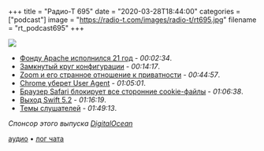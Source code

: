 +++
title = "Радио-Т 695"
date = "2020-03-28T18:44:00"
categories = ["podcast"]
image = "https://radio-t.com/images/radio-t/rt695.jpg"
filename = "rt_podcast695"
+++

![](https://radio-t.com/images/radio-t/rt695.jpg)

- [Фонду Apache исполнился 21 год](https://www.opennet.ru/opennews/art.shtml?num=52615) - *00:02:34*.
- [Замкнутый круг конфигурации](http://mikehadlow.blogspot.com/2012/05/configuration-complexity-clock.html) - *00:14:17*.
- [Zoom и его странное отношение к приватности](https://blogs.harvard.edu/doc/2020/03/27/zoom/) - *00:44:57*.
- [Chrome уберет User Agent](https://www.infoq.com/news/2020/03/chrome-phasing-user-agent/) - *01:05:01*.
- [Браузер Safari блокирует все сторонние cookie-файлы](https://habr.com/ru/news/t/494288/) - *01:06:38*.
- [Выход Swift 5.2](https://www.opennet.ru/opennews/art.shtml?num=52623) - *01:16:19*.
- [Темы слушателей](https://radio-t.com/p/2020/03/24/prep-695/) - *01:49:13*.

*Спонсор этого выпуска [DigitalOcean](https://www.digitalocean.com)*


[аудио](https://cdn.radio-t.com/rt_podcast695.mp3) • [лог чата](https://chat.radio-t.com/logs/radio-t-695.html)
<audio src="https://cdn.radio-t.com/rt_podcast695.mp3" preload="none"></audio>
